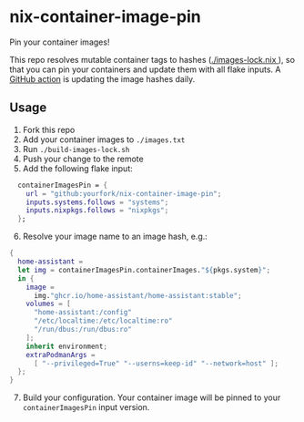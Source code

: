# nix-container-image-pin

Pin your container images!

This repo resolves mutable container tags to hashes ([./images-lock.nix ](./images-lock.nix)), so that you can pin your containers and update them with all flake inputs.
A [GitHub action](./.github/workflows/update-images-lock.yml) is updating the image hashes daily.

## Usage

1. Fork this repo
2. Add your container images to `./images.txt`
3. Run `./build-images-lock.sh`
4. Push your change to the remote
5. Add the following flake input:
  ```nix
    containerImagesPin = {
      url = "github:yourfork/nix-container-image-pin";
      inputs.systems.follows = "systems";
      inputs.nixpkgs.follows = "nixpkgs";
    };
  ```

6. Resolve your image name to an image hash, e.g.:
  ```nix
  {
    home-assistant =
    let img = containerImagesPin.containerImages."${pkgs.system}";
    in {
      image =
        img."ghcr.io/home-assistant/home-assistant:stable";
      volumes = [
        "home-assistant:/config"
        "/etc/localtime:/etc/localtime:ro"
        "/run/dbus:/run/dbus:ro"
      ];
      inherit environment;
      extraPodmanArgs =
        [ "--privileged=True" "--userns=keep-id" "--network=host" ];
    };
  }
  ```
7. Build your configuration. 
  Your container image will be pinned to your `containerImagesPin` input version.
